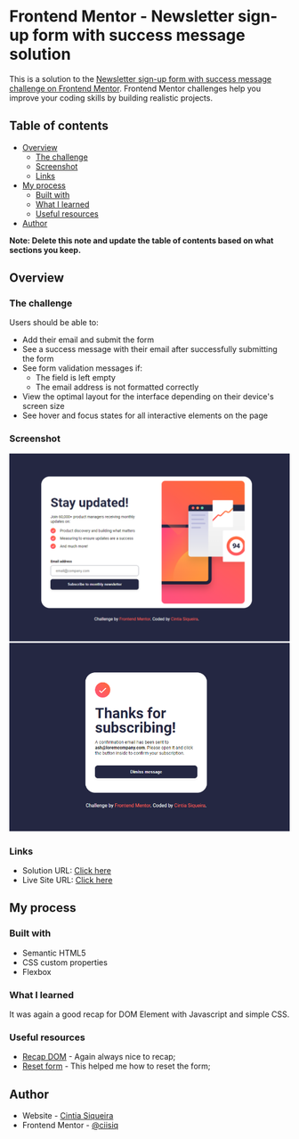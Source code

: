 # Frontend Mentor - Newsletter sign-up form with success message solution

This is a solution to the [Newsletter sign-up form with success message challenge on Frontend Mentor](https://www.frontendmentor.io/challenges/newsletter-signup-form-with-success-message-3FC1AZbNrv). Frontend Mentor challenges help you improve your coding skills by building realistic projects.

## Table of contents

- [Overview](#overview)
  - [The challenge](#the-challenge)
  - [Screenshot](#screenshot)
  - [Links](#links)
- [My process](#my-process)
  - [Built with](#built-with)
  - [What I learned](#what-i-learned)
  - [Useful resources](#useful-resources)
- [Author](#author)

**Note: Delete this note and update the table of contents based on what sections you keep.**

## Overview

### The challenge

Users should be able to:

- Add their email and submit the form
- See a success message with their email after successfully submitting the form
- See form validation messages if:
  - The field is left empty
  - The email address is not formatted correctly
- View the optimal layout for the interface depending on their device's screen size
- See hover and focus states for all interactive elements on the page

### Screenshot

![](./assets/images/screenshot.png)
![](./assets/images/screenshot2.png)

### Links

- Solution URL: [Click here](https://github.com/ciisiq/challenge-preview-card-component)
- Live Site URL: [Click here](https://ciisiq.github.io/challenge-newsletter-sign-up/)

## My process

### Built with

- Semantic HTML5
- CSS custom properties
- Flexbox

### What I learned

It was again a good recap for DOM Element with Javascript and simple CSS.

### Useful resources

- [Recap DOM](https://www.w3schools.com/jsref/met_document_getelementsbyclassname.asp) - Again always nice to recap;
- [Reset form](https://www.tutorialspoint.com/how-to-clear-the-form-after-submitting-in-javascript-without-using-reset#:~:text=In%20JavaScript%2C%20we%20have%20used,method%20on%20submitting%20an%20event.&text=We%20have%20successfully%20learned%20three,to%20clear%20the%20whole%20form.) - This helped me how to reset the form;

## Author

- Website - [Cintia Siqueira](https://github.com/ciisiq)
- Frontend Mentor - [@ciisiq](https://www.frontendmentor.io/profile/ciisiq)
